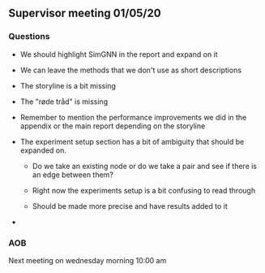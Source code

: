 ## Supervisor meeting 01/05/20

### Questions

* We should highlight SimGNN in the report and expand on it 
* We can leave the methods that we don't use as short descriptions
* The storyline is a bit missing
* The "røde tråd" is missing
* Remember to mention the performance improvements we did in the appendix or the main report depending on the storyline

* The experiment setup section has a bit of ambiguity that should be expanded on.
  * Do we take an existing node or do we take a pair and see if there is an edge between them?
  * Right now the experiments setup is a bit confusing to read through

  * Should be made more precise and have results added to it 
* 

### AOB

Next meeting on wednesday morning 10:00 am
